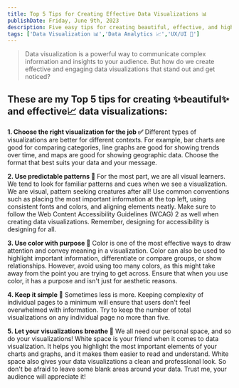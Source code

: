 ```yaml
---
title: Top 5 Tips for Creating Effective Data Visualizations 📊 
publishDate: Friday, June 9th, 2023
description: Five easy tips for creating beautiful, effective, and high impact data visualizations and dashboards.
tags: ['Data Visualization 📊','Data Analytics 📈','UX/UI 📐']
---
```


> Data visualization is a powerful way to communicate complex information and insights to your audience. But how do we create effective and engaging data visualizations that stand out and get noticed?

## These are my Top 5 tips for creating ✨beautiful✨ and effective📈 data visualizations:

**1. Choose the right visualization for the job ✅** 
Different types of visualizations are better for different contexts. For example, bar charts are good for comparing categories, line graphs are good for showing trends over time, and maps are good for showing geographic data. Choose the format that best suits your data and your message.

**2. Use predictable patterns 📐** 
For the most part, we are all visual learners. We tend to look for familiar patterns and cues when we see a visualization. We are visual, pattern seeking creatures after all! Use common conventions such as placing the most important information at the top left, using consistent fonts and colors, and aligning elements neatly. Make sure to follow the Web Content Accessibility Guidelines (WCAG) 2 as well when creating data visualizations. Remember, designing for accessibility is designing for all.

**3. Use color with purpose 🌈** 
Color is one of the most effective ways to draw attention and convey meaning in a visualization. Color can also be used to highlight important information, differentiate or compare groups, or show relationships. However, avoid using too many colors, as this might take away from the point you are trying to get across. Ensure that when you use color, it has a purpose and isn't just for aesthetic reasons.

**4. Keep it simple 💯** 
Sometimes less is more. Keeping complexity of individual pages to a minimum will ensure that users don't feel overwhelmed with information. Try to keep the number of total visualizations on any individual page no more than five.

**5. Let your visualizations breathe 🧘**
 We all need our personal space, and so do your visualizations! White space is your friend when it comes to data visualization. It helps you highlight the most important elements of your charts and graphs, and it makes them easier to read and understand. White space also gives your data visualizations a clean and professional look. So don't be afraid to leave some blank areas around your data. Trust me, your audience will appreciate it!